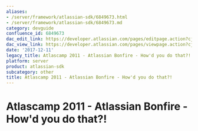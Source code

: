 ```yaml
---
aliases:
- /server/framework/atlassian-sdk/6849673.html
- /server/framework/atlassian-sdk/6849673.md
category: devguide
confluence_id: 6849673
dac_edit_link: https://developer.atlassian.com/pages/editpage.action?cjm=wozere&pageId=6849673
dac_view_link: https://developer.atlassian.com/pages/viewpage.action?cjm=wozere&pageId=6849673
date: '2017-12-11'
legacy_title: Atlascamp 2011 - Atlassian Bonfire - How'd you do that?!
platform: server
product: atlassian-sdk
subcategory: other
title: Atlascamp 2011 - Atlassian Bonfire - How'd you do that?!
---
```

# Atlascamp 2011 - Atlassian Bonfire - How'd you do that?!










































































